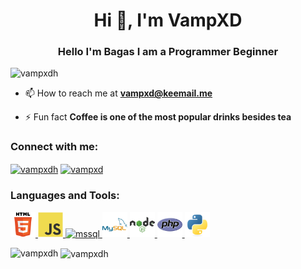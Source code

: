 <h1 align="center">Hi 👋, I'm VampXD</h1>
<h3 align="center">Hello I'm Bagas I am a Programmer Beginner</h3>

<p align="left"> <img src="https://komarev.com/ghpvc/?username=vampxdh&label=Profile%20views&color=0e75b6&style=flat" alt="vampxdh" /> </p>

- 📫 How to reach me at **vampxd@keemail.me**

- ⚡ Fun fact **Coffee is one of the most popular drinks besides tea**

<h3 align="left">Connect with me:</h3>
<p align="left">
<a href="https://codepen.io/vampxdh" target="blank"><img align="center" src="https://raw.githubusercontent.com/rahuldkjain/github-profile-readme-generator/master/src/images/icons/Social/codepen.svg" alt="vampxdh" height="30" width="40" /></a>
<a href="https://www.codechef.com/users/vampxd" target="blank"><img align="center" src="https://cdn.jsdelivr.net/npm/simple-icons@3.1.0/icons/codechef.svg" alt="vampxd" height="30" width="40" /></a>
</p>

<h3 align="left">Languages and Tools:</h3>
<p align="left"> <a href="https://www.w3.org/html/" target="_blank" rel="noreferrer"> <img src="https://raw.githubusercontent.com/devicons/devicon/master/icons/html5/html5-original-wordmark.svg" alt="html5" width="40" height="40"/> </a> <a href="https://developer.mozilla.org/en-US/docs/Web/JavaScript" target="_blank" rel="noreferrer"> <img src="https://raw.githubusercontent.com/devicons/devicon/master/icons/javascript/javascript-original.svg" alt="javascript" width="40" height="40"/> </a> <a href="https://www.microsoft.com/en-us/sql-server" target="_blank" rel="noreferrer"> <img src="https://www.svgrepo.com/show/303229/microsoft-sql-server-logo.svg" alt="mssql" width="40" height="40"/> </a> <a href="https://www.mysql.com/" target="_blank" rel="noreferrer"> <img src="https://raw.githubusercontent.com/devicons/devicon/master/icons/mysql/mysql-original-wordmark.svg" alt="mysql" width="40" height="40"/> </a> <a href="https://nodejs.org" target="_blank" rel="noreferrer"> <img src="https://raw.githubusercontent.com/devicons/devicon/master/icons/nodejs/nodejs-original-wordmark.svg" alt="nodejs" width="40" height="40"/> </a> <a href="https://www.php.net" target="_blank" rel="noreferrer"> <img src="https://raw.githubusercontent.com/devicons/devicon/master/icons/php/php-original.svg" alt="php" width="40" height="40"/> </a> <a href="https://www.python.org" target="_blank" rel="noreferrer"> <img src="https://raw.githubusercontent.com/devicons/devicon/master/icons/python/python-original.svg" alt="python" width="40" height="40"/> </a> </p>

<p><img align="left" src="https://github-readme-stats.vercel.app/api/top-langs?username=vampxdh&show_icons=true&locale=en&layout=compact" alt="vampxdh" /></p>

<p>&nbsp;<img align="center" src="https://github-readme-stats.vercel.app/api?username=vampxdh&show_icons=true&locale=en" alt="vampxdh" /></p>
